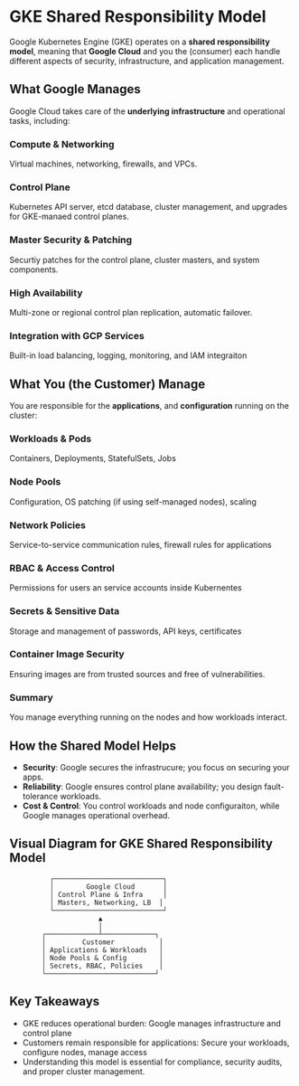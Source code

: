 # GKE Shared Responsibility Model 

Google Kubernetes Engine (GKE) operates on a **shared responsibility model**, meaning that **Google Cloud** and you the (consumer) each handle different aspects of security, infrastructure, and application management. 

## What Google Manages 
Google Cloud takes care of the **underlying infrastructure** and operational tasks, including: 

### Compute & Networking 
Virtual machines, networking, firewalls, and VPCs. 

### Control Plane 
Kubernetes API server, etcd database, cluster management, and upgrades for GKE-manaed control planes. 

### Master Security & Patching 
Securtiy patches for the control plane, cluster masters, and system components.


### High Availability 
Multi-zone or regional control plan replication, automatic failover.

### Integration with GCP Services
Built-in load balancing, logging, monitoring, and IAM integraiton


## What You (the Customer) Manage
You are responsible for the **applications**, and **configuration** running on the cluster: 

### Workloads & Pods
Containers, Deployments, StatefulSets, Jobs

### Node Pools 
Configuration, OS patching (if using self-managed nodes), scaling 

### Network Policies 
Service-to-service communication rules, firewall rules for applications

### RBAC & Access Control 
Permissions for users an service accounts inside Kubernentes 

### Secrets & Sensitive Data 
Storage and management of passwords, API keys, certificates 

### Container Image Security 
Ensuring images are from trusted sources and free of vulnerabilities.

### Summary 
You manage everything running on the nodes and how workloads interact. 



## How the Shared Model Helps
- **Security**: Google secures the infrastrucure; you focus on securing your apps. 
- **Reliability**: Google ensures control plane availability; you design fault-tolerance workloads.
- **Cost & Control**: You control workloads and node configuraiton, while Google manages operational overhead. 


## Visual Diagram for GKE Shared Responsibility Model 
```
          ┌───────────────────────────┐
          │        Google Cloud       │
          │ Control Plane & Infra     │
          │ Masters, Networking, LB  │
          └───────────────────────────┘
                      ▲
                      │
        ┌─────────────┴─────────────┐
        │         Customer           │
        │ Applications & Workloads   │
        │ Node Pools & Config        │
        │ Secrets, RBAC, Policies    │
        └───────────────────────────┘
```

## Key Takeaways
- GKE reduces operational burden: Google manages infrastructure and control plane
- Customers remain responsible for applications: Secure your workloads, configure nodes, manage access
- Understanding this model is essential for compliance, security audits, and proper cluster management. 